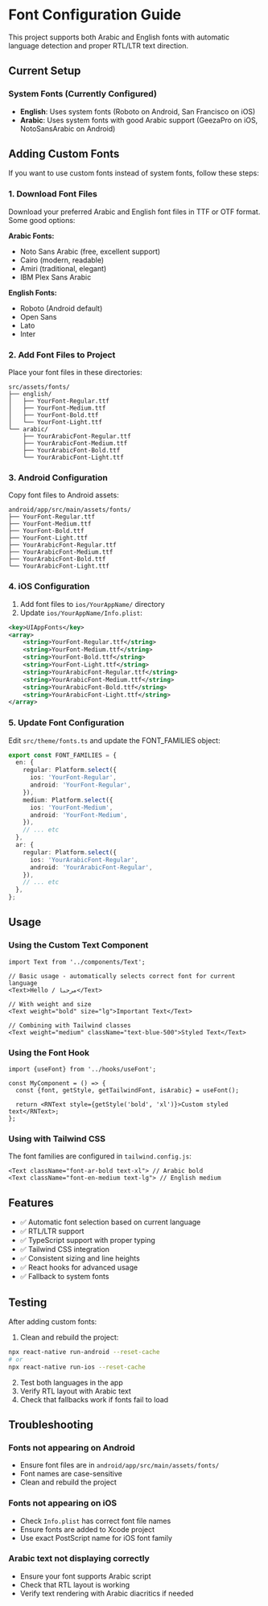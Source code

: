 # Font Configuration Guide

This project supports both Arabic and English fonts with automatic language detection and proper RTL/LTR text direction.

## Current Setup

### System Fonts (Currently Configured)

- **English**: Uses system fonts (Roboto on Android, San Francisco on iOS)
- **Arabic**: Uses system fonts with good Arabic support (GeezaPro on iOS, NotoSansArabic on Android)

## Adding Custom Fonts

If you want to use custom fonts instead of system fonts, follow these steps:

### 1. Download Font Files

Download your preferred Arabic and English font files in TTF or OTF format. Some good options:

**Arabic Fonts:**

- Noto Sans Arabic (free, excellent support)
- Cairo (modern, readable)
- Amiri (traditional, elegant)
- IBM Plex Sans Arabic

**English Fonts:**

- Roboto (Android default)
- Open Sans
- Lato
- Inter

### 2. Add Font Files to Project

Place your font files in these directories:

```
src/assets/fonts/
├── english/
│   ├── YourFont-Regular.ttf
│   ├── YourFont-Medium.ttf
│   ├── YourFont-Bold.ttf
│   └── YourFont-Light.ttf
└── arabic/
    ├── YourArabicFont-Regular.ttf
    ├── YourArabicFont-Medium.ttf
    ├── YourArabicFont-Bold.ttf
    └── YourArabicFont-Light.ttf
```

### 3. Android Configuration

Copy font files to Android assets:

```
android/app/src/main/assets/fonts/
├── YourFont-Regular.ttf
├── YourFont-Medium.ttf
├── YourFont-Bold.ttf
├── YourFont-Light.ttf
├── YourArabicFont-Regular.ttf
├── YourArabicFont-Medium.ttf
├── YourArabicFont-Bold.ttf
└── YourArabicFont-Light.ttf
```

### 4. iOS Configuration

1. Add font files to `ios/YourAppName/` directory
2. Update `ios/YourAppName/Info.plist`:

```xml
<key>UIAppFonts</key>
<array>
    <string>YourFont-Regular.ttf</string>
    <string>YourFont-Medium.ttf</string>
    <string>YourFont-Bold.ttf</string>
    <string>YourFont-Light.ttf</string>
    <string>YourArabicFont-Regular.ttf</string>
    <string>YourArabicFont-Medium.ttf</string>
    <string>YourArabicFont-Bold.ttf</string>
    <string>YourArabicFont-Light.ttf</string>
</array>
```

### 5. Update Font Configuration

Edit `src/theme/fonts.ts` and update the FONT_FAMILIES object:

```typescript
export const FONT_FAMILIES = {
  en: {
    regular: Platform.select({
      ios: 'YourFont-Regular',
      android: 'YourFont-Regular',
    }),
    medium: Platform.select({
      ios: 'YourFont-Medium',
      android: 'YourFont-Medium',
    }),
    // ... etc
  },
  ar: {
    regular: Platform.select({
      ios: 'YourArabicFont-Regular',
      android: 'YourArabicFont-Regular',
    }),
    // ... etc
  },
};
```

## Usage

### Using the Custom Text Component

```tsx
import Text from '../components/Text';

// Basic usage - automatically selects correct font for current language
<Text>Hello / مرحبا</Text>

// With weight and size
<Text weight="bold" size="lg">Important Text</Text>

// Combining with Tailwind classes
<Text weight="medium" className="text-blue-500">Styled Text</Text>
```

### Using the Font Hook

```tsx
import {useFont} from '../hooks/useFont';

const MyComponent = () => {
  const {font, getStyle, getTailwindFont, isArabic} = useFont();

  return <RNText style={getStyle('bold', 'xl')}>Custom styled text</RNText>;
};
```

### Using with Tailwind CSS

The font families are configured in `tailwind.config.js`:

```tsx
<Text className="font-ar-bold text-xl"> // Arabic bold
<Text className="font-en-medium text-lg"> // English medium
```

## Features

- ✅ Automatic font selection based on current language
- ✅ RTL/LTR support
- ✅ TypeScript support with proper typing
- ✅ Tailwind CSS integration
- ✅ Consistent sizing and line heights
- ✅ React hooks for advanced usage
- ✅ Fallback to system fonts

## Testing

After adding custom fonts:

1. Clean and rebuild the project:

```bash
npx react-native run-android --reset-cache
# or
npx react-native run-ios --reset-cache
```

2. Test both languages in the app
3. Verify RTL layout with Arabic text
4. Check that fallbacks work if fonts fail to load

## Troubleshooting

### Fonts not appearing on Android

- Ensure font files are in `android/app/src/main/assets/fonts/`
- Font names are case-sensitive
- Clean and rebuild the project

### Fonts not appearing on iOS

- Check `Info.plist` has correct font file names
- Ensure fonts are added to Xcode project
- Use exact PostScript name for iOS font family

### Arabic text not displaying correctly

- Ensure your font supports Arabic script
- Check that RTL layout is working
- Verify text rendering with Arabic diacritics if needed

